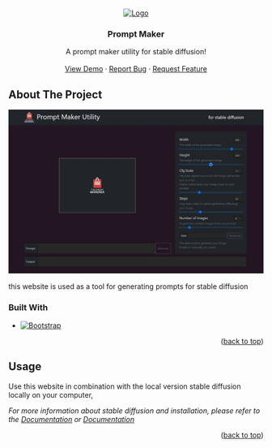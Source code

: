 <!-- Improved compatibility of back to top link: See: https://github.com/othneildrew/Best-README-Template/pull/73 -->
<a name="readme-top"></a>
<!--
*** Thanks for checking out the Best-README-Template. If you have a suggestion
*** that would make this better, please fork the repo and create a pull request
*** or simply open an issue with the tag "enhancement".
*** Don't forget to give the project a star!
*** Thanks again! Now go create something AMAZING! :D
-->





<!-- PROJECT LOGO -->
<br />
<div align="center">
  <a href="https://prompt-maker.github.io">
    <img src="images/logo2.png" alt="Logo" width="80" height="80">
  </a>

  <h3 align="center">Prompt Maker</h3>

  <p align="center">
    A prompt maker utility for stable diffusion!
    <br />
    <br />
    <a href="https://prompt-maker.github.io">View Demo</a>
    ·
    <a href="https://github.com/prompt-maker/prompt-maker.github.io/issues">Report Bug</a>
    ·
    <a href="https://github.com/prompt-maker/prompt-maker.github.io/issues">Request Feature</a>
  </p>
</div>



<!-- ABOUT THE PROJECT -->
## About The Project

[![Product Name Screen Shot][product-screenshot]](https://prompt-maker.github.io)

this website is used as a tool for generating prompts for stable diffusion





### Built With

* [![Bootstrap][Bootstrap.com]][Bootstrap-url]

<p align="right">(<a href="#readme-top">back to top</a>)</p>



<!-- USAGE EXAMPLES -->
## Usage

Use this website in combination with the local version stable diffusion locally on your computer,

_For more information about stable diffusion and installation, please refer to the [Documentation](https://github.com/CompVis/stable-diffusion) or [Documentation](https://github.com/lstein/stable-diffusionn)_

<p align="right">(<a href="#readme-top">back to top</a>)</p>



<!-- MARKDOWN LINKS & IMAGES -->
<!-- https://www.markdownguide.org/basic-syntax/#reference-style-links -->
[issues-url]: https://github.com/prompt-maker/prompt-maker.github.io/issues
[product-screenshot]: images/screenshot.jpg
[Svelte.dev]: https://img.shields.io/badge/Svelte-4A4A55?style=for-the-badge&logo=svelte&logoColor=FF3E00
[Svelte-url]: https://svelte.dev/
[Laravel.com]: https://img.shields.io/badge/Laravel-FF2D20?style=for-the-badge&logo=laravel&logoColor=white
[Laravel-url]: https://laravel.com
[Bootstrap.com]: https://img.shields.io/badge/Bootstrap-563D7C?style=for-the-badge&logo=bootstrap&logoColor=white
[Bootstrap-url]: https://getbootstrap.com
